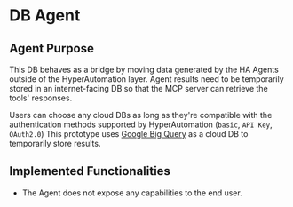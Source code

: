 # DB Agent

## Agent Purpose

This DB behaves as a bridge  by moving data generated by the HA Agents outside of the HyperAutomation layer. Agent results need to be temporarily stored in an internet-facing DB so that the MCP server can retrieve the tools' responses. 

Users can choose any cloud DBs as long as they're compatible with the authentication methods supported by HyperAutomation (`basic`, `API Key`, `OAuth2.0`)
This prototype uses [Google Big Query](https://cloud.google.com/bigquery) as a cloud DB to temporarily store results. 

## Implemented Functionalities

- The Agent does not expose any capabilities to the end user.
